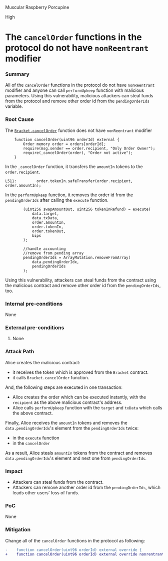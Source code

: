 Muscular Raspberry Porcupine

High

# The `cancelOrder` functions in the protocol do not have `nonReentrant` modifier

### Summary

All of the `cancelOrder` functions in the protocol do not have `nonReentrant` modifier and anyone can call `performUpkeep` function with malicious parameters.
Using this vulnerability, malicious attackers can steal funds from the protocol and remove other order id from the `pendingOrderIds` variable.

### Root Cause

The [`Bracket.cancelOrder`](https://github.com/sherlock-audit/2024-11-oku/blob/main/oku-custom-order-types/contracts/automatedTrigger/OracleLess.sol#L309) function does not have `nonReentrant` modifier

```solidity
    function cancelOrder(uint96 orderId) external {
        Order memory order = orders[orderId];
        require(msg.sender == order.recipient, "Only Order Owner");
        require(_cancelOrder(order), "Order not active");
    }
```

In the `_cancelOrder` function, it transfers the `amountIn` tokens to the `order.recipient`.

```solidity
L511:         order.tokenIn.safeTransfer(order.recipient, order.amountIn);
```

In the `performUpkeep` function, it removes the order id from the `pendingOrderIds` after calling the `execute` function.

```solidity
        (uint256 swapAmountOut, uint256 tokenInRefund) = execute(
            data.target,
            data.txData,
            order.amountIn,
            order.tokenIn,
            order.tokenOut,
            bips
        );

        //handle accounting
        //remove from pending array
        pendingOrderIds = ArrayMutation.removeFromArray(
            data.pendingOrderIdx,
            pendingOrderIds
        );
```

Using this vulnerability, attackers can steal funds from the contract using the malicious contract and remove other order id from the `pendingOrderIds`, too.

### Internal pre-conditions

None

### External pre-conditions

1. None

### Attack Path

Alice creates the malicious contract:
- it receives the token which is approved from the `Bracket` contract.
- it calls `Bracket.cancelOrder` function.

And, the following steps are executed in one transaction:

- Alice creates the order which can be executed instantly, with the `recipient` as the above malicious contract's address.
- Alice calls `performUpkeep` function with the `target` and `txData` which calls the above contract.

Finally, Alice receives the `amountIn` tokens and removes the `data.pendingOrderIdx`'s element from the `pendingOrderIds` twice:
- in the `execute` function
- in the `cancelOrder`

As a result, Alice steals `amountIn` tokens from the contract and removes `data.pendingOrderIdx`'s element and next one from `pendingOrderIds`.

### Impact

- Attackers can steal funds from the contract.
- Attackers can remove another order id from the `pendingOrderIds`, which leads other users' loss of funds.

### PoC

None

### Mitigation

Change all of the `cancelOrder` functions in the protocol as following:

```diff
-    function cancelOrder(uint96 orderId) external override {
+    function cancelOrder(uint96 orderId) external override nonrentrant{
```
